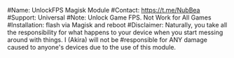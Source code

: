 #Name: UnlockFPS Magisk Module 
#Contact: https://t.me/NubBea 
#Support: Universal 
#Note: Unlock Game FPS. Not Work for All Games 
#Installation: flash via Magisk and reboot 
#Disclaimer: Naturally, you take all the responsibility for what happens to your device when you start messing around with things. I (Akira) will not be #responsible for ANY damage caused to anyone's devices due to the use of this module.
